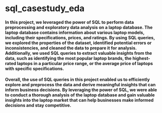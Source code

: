 # sql_casestudy_eda
#### In this project, we leveraged the power of SQL to perform data preprocessing and exploratory data analysis on a laptop database. The laptop database contains information about various laptop models, including their specifications, prices, and ratings. By using SQL queries, we explored the properties of the dataset, identified potential errors or inconsistencies, and cleaned the data to prepare it for analysis. Additionally, we used SQL queries to extract valuable insights from the data, such as identifying the most popular laptop brands, the highest-rated laptops in a particular price range, or the average price of laptops with specific specifications.
#### Overall, the use of SQL queries in this project enabled us to efficiently explore and preprocess the data and derive meaningful insights that can inform business decisions. By leveraging the power of SQL, we were able to conduct a thorough analysis of the laptop database and gain valuable insights into the laptop market that can help businesses make informed decisions and stay competitive.
